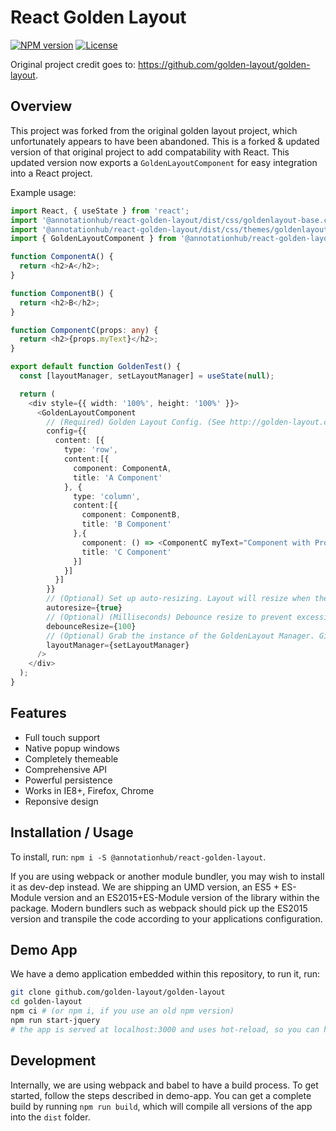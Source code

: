 # React Golden Layout
[![NPM version](https://img.shields.io/npm/v/@annotationhub/react-golden-layout)](https://www.npmjs.com/package/@annotationhub/react-golden-layout) [![License](https://img.shields.io/github/license/golden-layout/golden-layout)](https://img.shields.io/github/license/golden-layout/golden-layout)

Original project credit goes to: https://github.com/golden-layout/golden-layout.

## Overview
This project was forked from the original golden layout project, which unfortunately appears to have been abandoned. This is a forked & updated version of that original project to add compatability with React. This updated version now exports a `GoldenLayoutComponent` for easy integration into a React project.

Example usage:
```typescript
import React, { useState } from 'react';
import '@annotationhub/react-golden-layout/dist/css/goldenlayout-base.css';
import '@annotationhub/react-golden-layout/dist/css/themes/goldenlayout-dark-theme.css';
import { GoldenLayoutComponent } from '@annotationhub/react-golden-layout';

function ComponentA() {
  return <h2>A</h2>;
}

function ComponentB() {
  return <h2>B</h2>;
}

function ComponentC(props: any) {
  return <h2>{props.myText}</h2>;
}

export default function GoldenTest() {
  const [layoutManager, setLayoutManager] = useState(null);

  return (
    <div style={{ width: '100%', height: '100%' }}>
      <GoldenLayoutComponent
        // (Required) Golden Layout Config. (See http://golden-layout.com/docs/Config.html)
        config={{
          content: [{
            type: 'row',
            content:[{
              component: ComponentA,
              title: 'A Component'
            }, {
              type: 'column',
              content:[{
                component: ComponentB,
                title: 'B Component'
              },{
                component: () => <ComponentC myText="Component with Props" />,
                title: 'C Component'
              }]
            }]
          }]
        }}
        // (Optional) Set up auto-resizing. Layout will resize when the window resizes.
        autoresize={true}
        // (Optional) (Milliseconds) Debounce resize to prevent excessive re-renders.
        debounceResize={100}
        // (Optional) Grab the instance of the GoldenLayout Manager. Gives you full access to GL API.
        layoutManager={setLayoutManager}
      />
    </div>
  );
}
```

## Features

* Full touch support
* Native popup windows
* Completely themeable
* Comprehensive API
* Powerful persistence
* Works in IE8+, Firefox, Chrome
* Reponsive design


## Installation / Usage

To install, run: `npm i -S @annotationhub/react-golden-layout`.

If you are using webpack or another module bundler, you may wish to install it as dev-dep instead. 
We are shipping an UMD version, an ES5 + ES-Module version and an ES2015+ES-Module version of the library within the package.
Modern bundlers such as webpack should pick up the ES2015 version and transpile the code according to your applications configuration.

## Demo App

We have a demo application embedded within this repository, to run it, run:

```sh
git clone github.com/golden-layout/golden-layout
cd golden-layout
npm ci # (or npm i, if you use an old npm version)
npm run start-jquery
# the app is served at localhost:3000 and uses hot-reload, so you can hack right away within the library and the application.
```

## Development

Internally, we are using webpack and babel to have a build process. 
To get started, follow the steps described in demo-app. 
You can get a complete build by running `npm run build`, which will compile all versions of the app into the `dist` folder.

